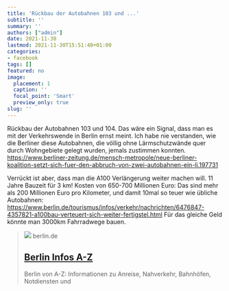 ```yaml
---
title: 'Rückbau der Autobahnen 103 und ...'
subtitle: ''
summary: ''
authors: ["admin"]
date: 2021-11-30
lastmod: 2021-11-30T15:51:40+01:00
categories:
- facebook
tags: []
featured: no
image:
  placement: 1
  caption: ''
  focal_point: 'Smart'
  preview_only: true
slug: ''
---
```

Rückbau der Autobahnen 103 und 104. Das wäre ein Signal, dass man es mit der Verkehrswende in Berlin ernst meint. Ich habe nie verstanden, wie die Berliner diese Autobahnen, die völlig ohne Lärmschutzwände quer durch Wohngebiete gelegt wurden, jemals zustimmen konnten.
https://www.berliner-zeitung.de/mensch-metropole/neue-berliner-koalition-setzt-sich-fuer-den-abbruch-von-zwei-autobahnen-ein-li.197731

Verrückt ist aber, dass man die A100 Verlängerung weiter machen will. 11 Jahre Bauzeit für 3 km! Kosten von 650-700 Millionen Euro: Das sind mehr als 200 Millionen Euro pro Kilometer, und damit 10mal so teuer wie übliche Autobahnen: https://www.berlin.de/tourismus/infos/verkehr/nachrichten/6476847-4357821-a100bau-verteuert-sich-weiter-fertigstel.html
Für das gleiche Geld könnte man 3000km Fahrradwege bauen.
> [![](https://www.berlin.de/binaries/asset/image_assets/8208269/ratio_4_3/1683876478/800x600/)](https://www.berlin.de/tourismus/infos/verkehr/nachrichten/6476847-4357821-a100bau-verteuert-sich-weiter-fertigstel.html)
> berlin.de
> ## [Berlin Infos A-Z](https://www.berlin.de/tourismus/infos/verkehr/nachrichten/6476847-4357821-a100bau-verteuert-sich-weiter-fertigstel.html)
>
>Berlin von A-Z: Informationen zu Anreise, Nahverkehr, Bahnhöfen, Notdiensten und 

